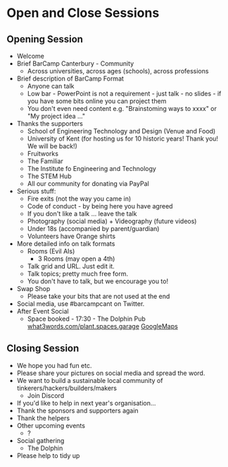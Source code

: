 # Open and Close Sessions

## Opening Session

* Welcome
* Brief BarCamp Canterbury - Community
    * Across universities, across ages (schools), across professions
* Brief description of BarCamp Format
    * Anyone can talk
    * Low bar - PowerPoint is not a requirement - just talk - no slides - if you have some bits online you can project them
    * You don't even need content e.g. "Brainstoming ways to xxxx" or "My project idea ..."
* Thanks the supporters
    * School of Engineering Technology and Design (Venue and Food)
    * University of Kent (for hosting us for 10 historic years! Thank you! We will be back!)
    * Fruitworks
    * The Familiar
    * The Institute fo Engineering and Technology
    * The STEM Hub
    * All our community for donating via PayPal
* Serious stuff:
    * Fire exits (not the way you came in)
    * Code of conduct - by being here you have agreed
    * If you don't like a talk ... leave the talk
    * Photography (social media) + Videography (future videos)
    * Under 18s (accompanied by parent/guardian)
    * Volunteers have Orange shirts
* More detailed info on talk formats
    * Rooms (Evil AIs)
        * 3 Rooms (may open a 4th)
    * Talk grid and URL. Just edit it.
    * Talk topics; pretty much free form.
    * You don't have to talk, but we encourage you to!
* Swap Shop
    * Please take your bits that are not used at the end
* Social media, use #barcampcant on Twitter.
* After Event Social
    * Space booked - 17:30 - The Dolphin Pub [what3words.com/plant.spaces.garage](https://what3words.com/plant.spaces.garage) [GoogleMaps](https://www.google.co.uk/maps/dir/Verena+Holmes+Building,+N+Holmes+Rd,+Canterbury+CT1+1QR/The+Dolphin,+St+Radigunds+St,+Canterbury+CT1+2AA/@51.2806409,1.0844514,17z/data=!3m1!4b1!4m14!4m13!1m5!1m1!1s0x47decbfdccc9f8c5:0xf47203c06f01efb5!2m2!1d1.0910462!2d51.278861!1m5!1m1!1s0x47decbb4cff4a8d9:0x59e18f5beac276ed!2m2!1d1.0817511!2d51.2826177!3e2)



## Closing Session

* We hope you had fun etc.
* Please share your pictures on social media and spread the word.
* We want to build a sustainable local community of tinkerers/hackers/builders/makers
    * Join Discord
* If you'd like to help in next year's organisation...
* Thank the sponsors and supporters again
* Thank the helpers
* Other upcoming events
    * ?
* Social gathering
    * The Dolphin
* Please help to tidy up
